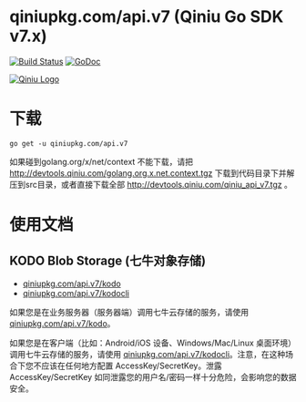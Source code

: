 qiniupkg.com/api.v7 (Qiniu Go SDK v7.x)
===============

[![Build Status](https://travis-ci.org/qiniu/api.v7.svg?branch=develop)](https://travis-ci.org/qiniu/api.v7) [![GoDoc](https://godoc.org/qiniupkg.com/api.v7?status.svg)](https://godoc.org/qiniupkg.com/api.v7)

[![Qiniu Logo](http://open.qiniudn.com/logo.png)](http://qiniu.com/)

# 下载

```
go get -u qiniupkg.com/api.v7
```
如果碰到golang.org/x/net/context 不能下载，请把 http://devtools.qiniu.com/golang.org.x.net.context.tgz 下载到代码目录下并解压到src目录，或者直接下载全部 http://devtools.qiniu.com/qiniu_api_v7.tgz 。

# 使用文档

## KODO Blob Storage (七牛对象存储)

* [qiniupkg.com/api.v7/kodo](http://godoc.org/qiniupkg.com/api.v7/kodo)
* [qiniupkg.com/api.v7/kodocli](http://godoc.org/qiniupkg.com/api.v7/kodocli)

如果您是在业务服务器（服务器端）调用七牛云存储的服务，请使用 [qiniupkg.com/api.v7/kodo](http://godoc.org/qiniupkg.com/api.v7/kodo)。

如果您是在客户端（比如：Android/iOS 设备、Windows/Mac/Linux 桌面环境）调用七牛云存储的服务，请使用 [qiniupkg.com/api.v7/kodocli](http://godoc.org/qiniupkg.com/api.v7/kodocli)。注意，在这种场合下您不应该在任何地方配置 AccessKey/SecretKey。泄露 AccessKey/SecretKey 如同泄露您的用户名/密码一样十分危险，会影响您的数据安全。

